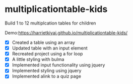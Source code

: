 # multiplicationtable-kids
Build 1 to 12 multiplcation tables for children

Demo:https://harrietkiyai.github.io/multiplicationtable-kids/

- [x] Created a table using an array
- [x] Updated table with an input element
- [x] Recreated project using a for loop
- [x] A little styling with bulma
- [x] Implemented input functionality using jquery
- [x] Implemented styling using jquery
- [x] Implemented alink to a quiz page
